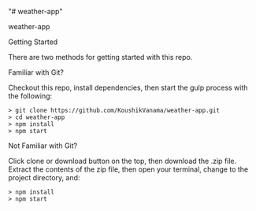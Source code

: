 "# weather-app" 

weather-app

Getting Started

There are two methods for getting started with this repo.

Familiar with Git?

Checkout this repo, install dependencies, then start the gulp process with the following:

    > git clone https://github.com/KoushikVanama/weather-app.git
    > cd weather-app
    > npm install
    > npm start
	
Not Familiar with Git?

Click clone or download button on the top, then download the .zip file. Extract the contents of the zip file, then open your terminal, change to the project directory, and:

    > npm install
    > npm start